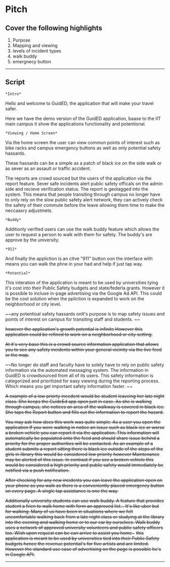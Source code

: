 # Pitch
## Cover the following highlights

1. Purpose
2. Mapping and viewing
3. levels of incident types
4. walk buddy
5. emergnecy button


_______
## Script

    *Intro*

Hello and welcome to GuidED, the application that will make your travel safer.

Here we have the demo version of the GuidED application, baase to the IIT main campus it show the applications functionality and potentional. 

    *Viewing / Home Screen*

Via the home screen the user can view common points of interest such as bike racks and campus emergency buttons as well as only potential safety hassards. 

These hassards can be a simple as a patch of black ice on the side walk or as sever as an assault or traffic accident. 

The reports are crowd sourced but the users of the application via the report feature. Sever safe incidents alert public safety officals on the admin side and recieve verification status. The report is geotagged into the system. This means that people transiting through campus no longer have to only rely on the slow public safety alert network, they can actively check the safety of their commute before the leave allowing them time to make the neccaasry adjustmets. 

    *Buddy*

Additionly verified users can use the walk buddy feature which allows the user to request a person to walk with them for safety. The buddy's are approve  by the university. 

    *911*

And finally the appliction is an citve "911" button oon the interface with means you can walk the phne in your had and help if just tap way. 

    *Potential*

 This interation of the application is meant to be used by universities tying it's cost into their Public Safety budgets and state/federla grants. However it is possible to incluse in-page advertising via the Google Ad API. This could be the cost solution when the ppliction is expanded to work on the neighborhood or city level. 





~~any potentioal safety hassards onIt's purpose is to map safety issues and points of interest on campus for transiting staff and students. ~~


~~however the application's growth potential is infinite
However this application could be refined to work on a neighborhood or city setting.~~

~~At it's very base this is a crowd source information application that allows you to see any safety incidents within your general vicinity via the live feed or the map.~~

~~No longer do staff and faculty have to solely have to rely on public safety information via the automated messaging system. The information in GuidED is crowdsourced from all of its users. This safety information is categorized and prioritized for easy viewing during the reporting process. Which means you get important safety information faster. ~~

~~A example of a low priorty incedent would be student leaveing her late night class. She keeps the GuideEd app open just in case. As she is walking through campus, she notices an area of the walkway is covered in black ice. She taps the Report button and fills out the information to report the hazard.~~

~~You may ask how does this work was quite simple. As a user you open the application
If you were walking in notice an issue such as black ice or worse a broken vehicle you can report it via the application. This information will automatically be populated onto the feed and should share issue behind a priority for the proper authorities will be contacted. As an example of a student submits a report sitting there is black ice outside of the steps of the girls in library this would be considered low priority however Maintenance may be alerted of this issue. In contrast if   you see a broken vehicle this would be considered a high priority and public safety would immediately be notified via a push notification.~~

~~After checking for any new incidents you can leave the application open on your phone as you walk as there is a conveniently placed emergency button on every page. A single tap assistance is one the way.~~

~~Additionally university students can use walk buddy. A feature that provides student a frien to walk home with form an approved list... It's like uber but for walking. Many of us have been in situations where we felt uncomfortable walking back from a late night class or studying at the library into the evening and walking home or to our car by ourselves. Walk buddy uses a network of approved university volunteers and public safety officers too. Wish upon request can be can arrive to assist you home~~~ ~~this application is meant to be used by universities tied into their Public Safety budgets hence the revenue potential's for five artists and are limited. However the standard use case of advertising on the page is possible he's in Google API.~~
______





